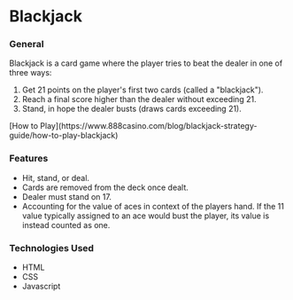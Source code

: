  <h1>Blackjack</h1>

<h3>General</h3>

Blackjack is a card game where the player tries to beat the dealer in one of three ways:
<ol>
  <li>Get 21 points on the player's first two cards (called a "blackjack").</li>
  <li>Reach a final score higher than the dealer without exceeding 21.</li>
  <li>Stand, in hope the dealer busts (draws cards exceeding 21).</li>
</ol>
[How to Play](https://www.888casino.com/blog/blackjack-strategy-guide/how-to-play-blackjack)

<h3>Features</h3>
<ul>
  <li>Hit, stand, or deal.</li>
  <li>Cards are removed from the deck once dealt.</li>
  <li>Dealer must stand on 17.</li>
<li>Accounting for the value of aces in context of the players hand. If the 11 value typically assigned to an ace would bust the player, its value is instead counted as one.</li>
</ul>
<h3>Technologies Used</h3>
<ul>
  <li>HTML</li>
  <li>CSS</li>
  <li>Javascript</li>
</ul>
